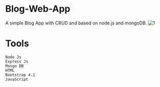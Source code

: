 # Blog-Web-App
A simple Blog App with CRUD and based on node.js and mongoDB.
![1](https://user-images.githubusercontent.com/36005170/44048034-de65970c-9f4d-11e8-98e1-7d3100909065.PNG)

# Tools
```
Node Js
Express Js
Mongo DB
HTML
Bootstrap 4.1
JavaScript
```
